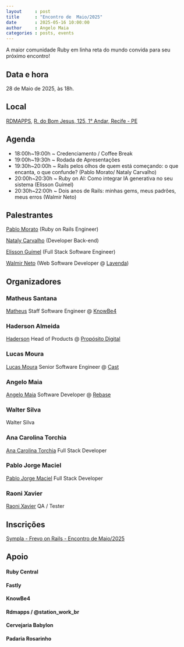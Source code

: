 ```yaml
---
layout     : post
title      : "Encontro de  Maio/2025"
date       : 2025-05-16 10:00:00
author     : Angelo Maia
categories : posts, events
---
```


A maior comunidade Ruby em linha reta do mundo convida para seu próximo encontro!

## Data e hora

28 de Maio de 2025, às 18h.

## Local

[RDMAPPS](https://www.rdmapps.com.br/), [R. do Bom Jesus, 125, 1° Andar, Recife - PE](https://maps.app.goo.gl/cHirxXxgnf3xeNbj7)

## Agenda

- 18:00h~19:00h ~ Credenciamento / Coffee Break
- 19:00h~19:30h ~ Rodada de Apresentações
- 19:30h~20:00h ~ Rails pelos olhos de quem está começando: o que encanta, o que confunde? (Pablo Morato/ Nataly Carvalho)
- 20:00h~20:30h ~ Ruby on AI: Como integrar IA generativa no seu sistema (Elisson Guímel)
- 20:30h~22:00h ~ Dois anos de Rails: minhas gems, meus padrões, meus erros (Walmir Neto)

## Palestrantes

[Pablo Morato](https://www.linkedin.com/in/pablomorato1/) (Ruby on Rails Engineer)

[Nataly Carvalho](https://www.linkedin.com/in/nataly-carvalho-silva/) (Developer Back-end)

[Elisson Guímel](https://www.linkedin.com/in/elisson-g/) (Full Stack Software Engineer)

[Walmir Neto](https://walmir.dev) (Web Software Developer @ [Lavenda](https://lavenda.com.br))

## Organizadores

### Matheus Santana

[Matheus](https://embs.github.io) Staff Software Engineer @ [KnowBe4](https://www.knowbe4.com)

### Haderson Almeida

[Haderson](https://www.linkedin.com/in/haderson-almeida-5056b35b) Head of Products @ [Propósito Digital](https://www.linkedin.com/company/proposito-digital)

### Lucas Moura

[Lucas Moura](https://www.linkedin.com/in/lucas-santana-moura/) Senior Software Engineer @ [Cast](https://www.castgroup.com.br/pt-br/)

### Angelo Maia

[Angelo Maia](https://www.linkedin.com/in/angelo-jamil-maia/) Software Developer @ [Rebase](https://rebase.com.br)

### Walter Silva

Walter Silva

### Ana Carolina Torchia

[Ana Carolina Torchia](https://www.linkedin.com/in/ana-carolina-torchia/) Full Stack Developer

### Pablo Jorge Maciel

[Pablo Jorge Maciel](https://www.linkedin.com/in/pjmaciel/) Full Stack Developer

### Raoni Xavier

[Raoni Xavier](https://www.linkedin.com/in/raoni-xavier/) QA / Tester

## Inscrições

[Sympla - Frevo on Rails - Encontro de Maio/2025](https://www.sympla.com.br/evento/frevo-on-rails-encontro-de-maio-2025/2953886)

## Apoio

#### Ruby Central
#### Fastly
#### KnowBe4
#### Rdmapps / @station_work_br
#### Cervejaria Babylon
#### Padaria Rosarinho